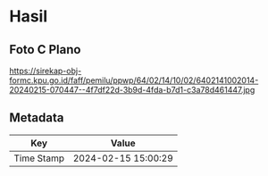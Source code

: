 # Hasil

## Foto C Plano

https://sirekap-obj-formc.kpu.go.id/faff/pemilu/ppwp/64/02/14/10/02/6402141002014-20240215-070447--4f7df22d-3b9d-4fda-b7d1-c3a78d461447.jpg


## Metadata

| Key        | Value               |
| ---------- | ------------------- |
| Time Stamp | 2024-02-15 15:00:29 |



